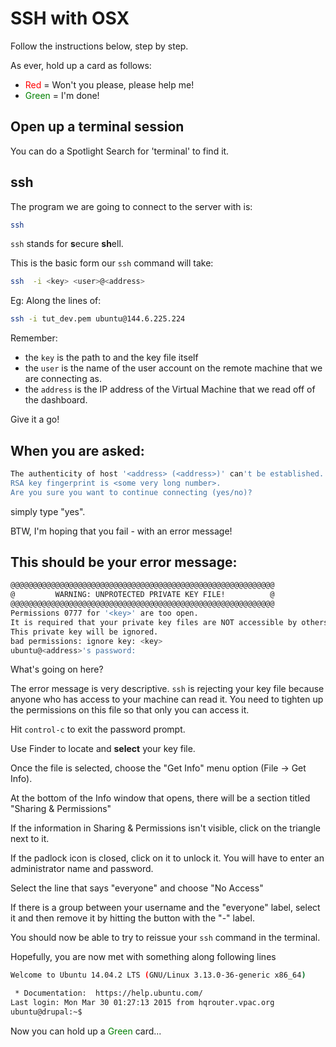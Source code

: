 # SSH with OSX

Follow the instructions below, step by step.

As ever, hold up a card as follows: 

* <span style="color:red">Red</span> = Won't you please, please help me!
* <span style="color:green">Green</span> = I'm done!

## Open up a terminal session

You can do a Spotlight Search for 'terminal' to find it.

## ssh

The program we are going to connect to the server with is: 

```bash
ssh
```

`ssh` stands for **s**ecure **sh**ell. 

This is the basic form our `ssh` command will take:

```bash
ssh  -i <key> <user>@<address>
```

Eg: Along the lines of:

```bash
ssh -i tut_dev.pem ubuntu@144.6.225.224
```

Remember:

* the `key` is the path to and the key file itself
* the `user` is the name of the user account on the remote machine that we are connecting as.  
* the `address` is the IP address of the Virtual Machine that we read off of the dashboard.

Give it a go!

## When you are asked:

```bash
The authenticity of host '<address> (<address>)' can't be established.
RSA key fingerprint is <some very long number>.
Are you sure you want to continue connecting (yes/no)?
```

simply type "yes".

BTW, I'm hoping that you fail - with an error message!
 
## This should be your error message:

```bash
@@@@@@@@@@@@@@@@@@@@@@@@@@@@@@@@@@@@@@@@@@@@@@@@@@@@@@@@@@@
@         WARNING: UNPROTECTED PRIVATE KEY FILE!          @
@@@@@@@@@@@@@@@@@@@@@@@@@@@@@@@@@@@@@@@@@@@@@@@@@@@@@@@@@@@
Permissions 0777 for '<key>' are too open.
It is required that your private key files are NOT accessible by others.
This private key will be ignored.
bad permissions: ignore key: <key>
ubuntu@<address>'s password: 
```

What's going on here? 

The error message is very descriptive. ```ssh``` is rejecting your key file because anyone who has access to your
machine can read it. You need to tighten up the permissions on this file so that only you can access it.

Hit `control-c` to exit the password prompt.

Use Finder to locate and **select** your key file.

Once the file is selected, choose the "Get Info" menu option (File -> Get Info).

At the bottom of the Info window that opens, there will be a section titled "Sharing & Permissions"

If the information in Sharing & Permissions isn't visible, click on the triangle next to it.

If the padlock icon is closed, click on it to unlock it. You will have to enter an administrator name and password.

Select the line that says "everyone" and choose "No Access"

If there is a group between your username and the "everyone" label, select it and then remove it by hitting 
the button with the "-" label. 

You should now be able to try to reissue your `ssh` command in the terminal.

Hopefully, you are now met with something along following lines

```bash
Welcome to Ubuntu 14.04.2 LTS (GNU/Linux 3.13.0-36-generic x86_64)

 * Documentation:  https://help.ubuntu.com/
Last login: Mon Mar 30 01:27:13 2015 from hqrouter.vpac.org
ubuntu@drupal:~$ 
```

Now you can hold up a <span style="color:green">Green</span> card...



